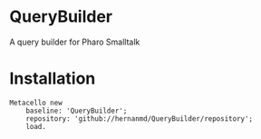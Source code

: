 # QueryBuilder
A query builder for Pharo Smalltalk

# Installation

```smalltalk
Metacello new
	baseline: 'QueryBuilder';
	repository: 'github://hernanmd/QueryBuilder/repository';
	load.
```
  
